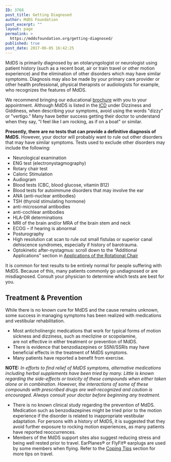 ```yaml
---
ID: 3768
post_title: Getting Diagnosed
author: MdDS Foundation
post_excerpt: ""
layout: page
permalink: >
  https://mddsfoundation.org/getting-diagnosed/
published: true
post_date: 2017-06-05 16:42:25
---
```

MdDS is primarily diagnosed by an otolaryngologist or neurologist using patient history (such as a recent boat, air or train travel or other motion experience) and the elimination of other disorders which may have similar symptoms. Diagnosis may also be made by your primary care provider or other health professional, physical therapists or audiologists for example, who recognizes the features of MdDS.

We recommend bringing our educational <a href="https://mddsfoundation.org/wp-content/uploads/2017/07/MdDS-Brochure-rev2014.pdf">brochure</a> with you to your appointment. Although MdDS is listed in the <a href="http://www.icd10data.com/ICD10CM/Codes/R00-R99/R40-R46/R42-/R42">ICD</a> under Dizziness and Giddiness, when describing your symptoms, avoid using the words "dizzy" or "vertigo." Many have better success getting their doctor to understand when they say, "I feel like I am rocking, as if on a boat" or similar.

<strong>Presently, there are no tests that can provide a definitive diagnosis of MdDS.</strong> However, your doctor will probably want to rule out other disorders that may have similar symptoms. Tests used to exclude other disorders may include the following:
<ul>
 	<li>Neurological examination</li>
 	<li>ENG test (electronystagmography)</li>
 	<li>Rotary chair test</li>
 	<li>Caloric Stimulation</li>
 	<li>Audiogram</li>
 	<li>Blood tests (CBC, blood glucose, vitamin B12)</li>
 	<li>Blood tests for autoimmune disorders that may involve the ear</li>
 	<li>ANA (anti-nuclear antibodies)</li>
 	<li>TSH (thyroid stimulating hormone)</li>
 	<li>anti-microsomal antibodies</li>
 	<li>anti-cochlear antibodies</li>
 	<li>HLA-DR determinations</li>
 	<li>MRI of the brain and/or MRA of the brain stem and neck</li>
 	<li>ECOG – if hearing is abnormal</li>
 	<li>Posturography</li>
 	<li>High resolution cat scan to rule out small fistulas or superior canal dehiscence syndromes, especially if history of barotrauma.</li>
 	<li>Optokinetic after-nystagmus: scroll down to the “Additional Applications” section in <a href="http://emedicine.medscape.com/article/1832765-overview">Applications of the Rotational Chair</a></li>
</ul>
It is common for test results to be entirely normal for people suffering with MdDS. Because of this, many patients commonly go undiagnosed or are misdiagnosed. Consult your physician to determine which tests are best for you.
<h2>Treatment &amp; Prevention</h2>
While there is no known cure for MdDS and the cause remains unknown, some success in managing symptoms has been realized with medications and vestibular rehabilitation.
<ul>
 	<li>Most anticholinergic medications that work for typical forms of motion sickness and dizziness, such as meclizine or scopolamine, are not effective in either treatment or prevention of MdDS.</li>
 	<li>There is evidence that benzodiazepines or SSNI/SSRIs may have beneficial effects in the treatment of MdDS symptoms.</li>
 	<li>Many patients have reported a benefit from exercise.</li>
</ul>
<span class="small"><strong>NOTE:</strong><em> In efforts to find relief of MdDS symptoms, alternative medications including herbal supplements have been tried by many. Little is known regarding the side-effects or toxicity of these compounds when either taken alone or in combination. However, the interactions of some of these compounds with prescribed drugs are well-recognized and caution is encouraged. Always consult your doctor before beginning any treatment.</em></span>
<ul>
 	<li>There is no known clinical study regarding the prevention of MdDS. Medication such as benzodiazepines might be tried prior to the motion experience if the disorder is related to inappropriate vestibular adaptation. For persons with a history of MdDS, it is suggested that they avoid further exposure to rocking motion experiences, as many patients have reported reoccurrences.</li>
 	<li>Members of the MdDS support sites also suggest reducing stress and being well rested prior to travel. EarPlanes® or FlyFit® earplugs are used by some members when flying. Refer to the <a href="https://mddsfoundation.org/coping-tips/">Coping Tips</a> section for more tips on travel.</li>
</ul>